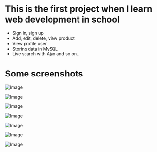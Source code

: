 # This is the first project when I learn web development in school

* Sign in, sign up
* Add, edit, delete, view product
* View profile user
* Storing data in MySQL
* Live search with Ajax and so on..

# Some screenshots
![Image](https://i.imgur.com/Qig3qaq.png)

![Image](https://i.imgur.com/WLXbcvN.png)

![Image](https://i.imgur.com/ERCIqIL.png)

![Image](https://i.imgur.com/kphBcj6.png)

![Image](https://i.imgur.com/AtSZjKo.png)

![Image](https://i.imgur.com/QXX0ztM.png)

![Image](https://i.imgur.com/dUfoVNK.png)
